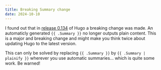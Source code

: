 ```yaml
---
title: Breaking Summary change
date: 2024-10-10
---
```


I found out that in [release 0.134](https://github.com/gohugoio/hugo/releases/tag/v0.134.0) of Hugo a breaking change was made. An automaticly generated `{{ .Summary }}` no longer outputs plain content. This is a major and breaking change and might make you think twice about updating Hugo to the latest version.

This can only be solved by replacing `{{ .Summary }}` by `{{ .Summary | plainify }}` wherever you use automatic summaries... which is quite some work. Be warned!